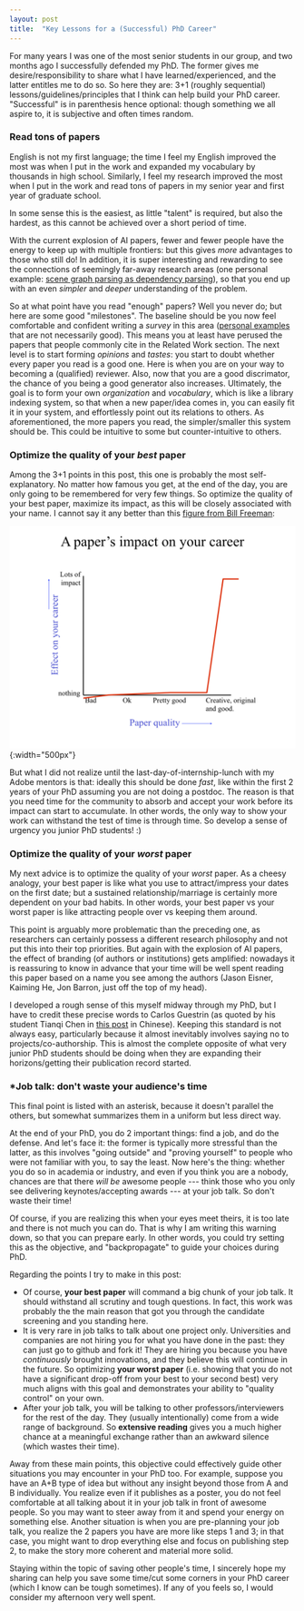 ```yaml
---
layout: post
title:  "Key Lessons for a (Successful) PhD Career"
---
```


For many years I was one of the most senior students in our group, and two months ago I successfully defended my PhD. The former gives me desire/responsibility to share what I have learned/experienced, and the latter entitles me to do so. So here they are: 3+1 (roughly sequential) lessons/guidelines/principles that I think can help build your PhD career. "Successful" is in parenthesis hence optional: though something we all aspire to, it is subjective and often times random.

### Read tons of papers

English is not my first language; the time I feel my English improved the most was when I put in the work and expanded my vocabulary by thousands in high school. Similarly, I feel my research improved the most when I put in the work and read tons of papers in my senior year and first year of graduate school. 

In some sense this is the easiest, as little "talent" is required, but also the hardest, as this cannot be achieved over a short period of time.

With the current explosion of AI papers, fewer and fewer people have the energy to keep up with multiple frontiers: but this gives *more* advantages to those who still do! In addition, it is super interesting and rewarding to see the connections of seemingly far-away research areas (one personal example: [scene graph parsing as dependency parsing](https://arxiv.org/abs/1803.09189)), so that you end up with an even *simpler* and *deeper* understanding of the problem. 

So at what point have you read "enough" papers? Well you never do; but here are some good "milestones". The baseline should be you now feel comfortable and confident writing a *survey* in this area ([personal examples](https://cs.jhu.edu/~cxliu/2016/deep-learning-seminar.html) that are not necessarily good). This means you at least have perused the papers that people commonly cite in the Related Work section. The next level is to start forming *opinions* and *tastes*: you start to doubt whether every paper you read is a good one. Here is when you are on your way to becoming a (qualified) reviewer. Also, now that you are a good discrimator, the chance of you being a good generator also increases. Ultimately, the goal is to form your own *organization* and *vocabulary*, which is like a library indexing system, so that when a new paper/idea comes in, you can easily fit it in your system, and effortlessly point out its relations to others. As aforementioned, the more papers you read, the simpler/smaller this system should be. This could be intuitive to some but counter-intuitive to others.

### Optimize the quality of your *best* paper

Among the 3+1 points in this post, this one is probably the most self-explanatory. No matter how famous you get, at the end of the day, you are only going to be remembered for very few things. So optimize the quality of your best paper, maximize its impact, as this will be closely associated with your name. I cannot say it any better than this [figure from Bill Freeman](https://billf.mit.edu/sites/default/files/documents/cvprPapers.pdf):

![paper-impact](../assets/blog/paper-impact.png){:width="500px"}

But what I did not realize until the last-day-of-internship-lunch with my Adobe mentors is that: ideally this should be done *fast*, like within the first 2 years of your PhD assuming you are not doing a postdoc. The reason is that you need time for the community to absorb and accept your work before its impact can start to accumulate. In other words, the only way to show your work can withstand the test of time is through time. So develop a sense of urgency you junior PhD students! :)

### Optimize the quality of your *worst* paper

My next advice is to optimize the quality of your *worst* paper. As a cheesy analogy, your best paper is like what you use to attract/impress your dates on the first date; but a sustained relationship/marriage is certainly more dependent on your bad habits. In other words, your best paper vs your worst paper is like attracting people over vs keeping them around.

This point is arguably more problematic than the preceding one, as researchers can certainly possess a different research philosophy and not put this into their top priorities. But again with the explosion of AI papers, the effect of branding (of authors or institutions) gets amplified: nowadays it is reassuring to know in advance that your time will be well spent reading this paper based on a name you see among the authors (Jason Eisner, Kaiming He, Jon Barron, just off the top of my head).

I developed a rough sense of this myself midway through my PhD, but I have to credit these precise words to Carlos Guestrin (as quoted by his student Tianqi Chen in [this post](https://zhuanlan.zhihu.com/p/74249758) in Chinese). Keeping this standard is not always easy, particularly because it almost inevitably involves saying no to projects/co-authorship. This is almost the complete opposite of what very junior PhD students should be doing when they are expanding their horizons/getting their publication record started. 

### *Job talk: don't waste your audience's time

This final point is listed with an asterisk, because it doesn't parallel the others, but somewhat summarizes them in a uniform but less direct way. 

At the end of your PhD, you do 2 important things: find a job, and do the defense. And let's face it: the former is typically more stressful than the latter, as this involves "going outside" and "proving yourself" to people who were not familiar with you, to say the least. Now here's the thing: whether you do so in academia or industry, and even if you think you are a nobody, chances are that there *will be* awesome people --- think those who you only see delivering keynotes/accepting awards --- at your job talk. So don't waste their time!

Of course, if you are realizing this when your eyes meet theirs, it is too late and there is not much you can do. That is why I am writing this warning down, so that you can prepare early. In other words, you could try setting this as the objective, and "backpropagate" to guide your choices during PhD. 

Regarding the points I try to make in this post:

- Of course, **your best paper** will command a big chunk of your job talk. It should withstand all scrutiny and tough questions. In fact, this work was probably the the main reason that got you through the candidate screening and you standing here.
- It is very rare in job talks to talk about one project only. Universities and companies are not hiring you for what you have done in the past: they can just go to github and fork it! They are hiring you because you have *continuously* brought innovations, and they believe this will continue in the future. So optimizing **your worst paper** (i.e. showing that you do not have a significant drop-off from your best to your second best) very much aligns with this goal and demonstrates your ability to "quality control" on your own.
- After your job talk, you will be talking to other professors/interviewers for the rest of the day. They (usually intentionally) come from a wide range of background. So **extensive reading** gives you a much higher chance at a meaningful exchange rather than an awkward silence (which wastes their time). 

Away from these main points, this objective could effectively guide other situations you may encounter in your PhD too. For example, suppose you have an A+B type of idea but without any insight beyond those from A and B individually. You realize even if it publishes as a poster, you do not feel comfortable at all talking about it in your job talk in front of awesome people. So you may want to steer away from it and spend your energy on something else. Another situation is when you are pre-planning your job talk, you realize the 2 papers you have are more like steps 1 and 3; in that case, you might want to drop everything else and focus on publishing step 2, to make the story more coherent and material more solid. 

Staying within the topic of saving other people's time, I sincerely hope my sharing can help you save some time/cut some corners in your PhD career (which I know can be tough sometimes). If any of you feels so, I would consider my afternoon very well spent. 